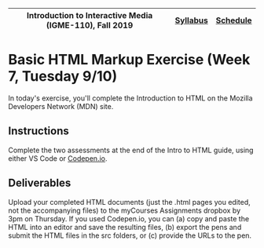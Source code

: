 |  Introduction to Interactive Media (IGME-110), Fall 2019 | [Syllabus](https://lawleyfall2019.github.io/110-fall2019/) | [Schedule](https://lawleyfall2019.github.io/110-fall2019/schedule.html#week7) |
|----|----|----|


# Basic HTML Markup Exercise (Week 7, Tuesday 9/10)

In today's exercise, you'll complete the Introduction to HTML on the Mozilla Developers Network (MDN) site. 

## Instructions
Complete the two assessments at the end of the Intro to HTML guide, using either VS Code or [Codepen.io](https://codepen.io/). 

## Deliverables

Upload your completed HTML documents (just the .html pages you edited, not the accompanying files) to the myCourses Assignments dropbox by 3pm on Thursday. If you used Codepen.io, you can (a) copy and paste the HTML into an editor and save the resulting files, (b) export the pens and submit the HTML files in the src folders, or (c) provide the URLs to the pen. 
